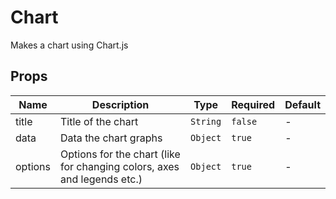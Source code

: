 # Chart

Makes a chart using Chart.js

## Props

<!-- @vuese:Chart:props:start -->
|Name|Description|Type|Required|Default|
|---|---|---|---|---|
|title|Title of the chart|`String`|`false`|-|
|data|Data the chart graphs|`Object`|`true`|-|
|options|Options for the chart (like for changing colors, axes and legends etc.)|`Object`|`true`|-|

<!-- @vuese:Chart:props:end -->


